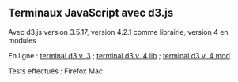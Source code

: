 Terminaux JavaScript avec d3.js
-------

Avec d3.js version 3.5.17, version 4.2.1 comme librairie, version 4 en modules

En ligne :
[terminal d3 v. 3](http://www.datatropic.net/dv/outils/d3-v3-terminal.html) ;
[terminal d3 v. 4 lib](http://www.datatropic.net/dv/outils/d3-v4-lib-terminal.html) ;
[terminal d3 v. 4 mod](https://github.com/interfacteur/d3/tree/master/dv-join)

Tests effectués : Firefox Mac

